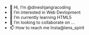 - 👋 Hi, I’m @dineshjangracoding
- 👀 I’m interested in Web Devlopment
- 🌱 I’m currently learning HTML5
- 💞️ I’m looking to collaborate on ...
- 📫 How to reach me Insta@lens_spirit

<!---
dineshjangracoding/dineshjangracoding is a ✨ special ✨ repository because its `README.md` (this file) appears on your GitHub profile.
You can click the Preview link to take a look at your changes.
--->
